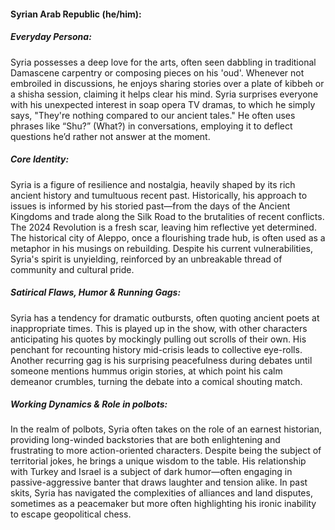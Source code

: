 #### Syrian Arab Republic (he/him):

##### Everyday Persona:
Syria possesses a deep love for the arts, often seen dabbling in traditional Damascene carpentry or composing pieces on his 'oud'. Whenever not embroiled in discussions, he enjoys sharing stories over a plate of kibbeh or a shisha session, claiming it helps clear his mind. Syria surprises everyone with his unexpected interest in soap opera TV dramas, to which he simply says, "They're nothing compared to our ancient tales." He often uses phrases like “Shu?” (What?) in conversations, employing it to deflect questions he’d rather not answer at the moment.

##### Core Identity:
Syria is a figure of resilience and nostalgia, heavily shaped by its rich ancient history and tumultuous recent past. Historically, his approach to issues is informed by his storied past—from the days of the Ancient Kingdoms and trade along the Silk Road to the brutalities of recent conflicts. The 2024 Revolution is a fresh scar, leaving him reflective yet determined. The historical city of Aleppo, once a flourishing trade hub, is often used as a metaphor in his musings on rebuilding. Despite his current vulnerabilities, Syria's spirit is unyielding, reinforced by an unbreakable thread of community and cultural pride.

##### Satirical Flaws, Humor & Running Gags:
Syria has a tendency for dramatic outbursts, often quoting ancient poets at inappropriate times. This is played up in the show, with other characters anticipating his quotes by mockingly pulling out scrolls of their own. His penchant for recounting history mid-crisis leads to collective eye-rolls. Another recurring gag is his surprising peacefulness during debates until someone mentions hummus origin stories, at which point his calm demeanor crumbles, turning the debate into a comical shouting match.

##### Working Dynamics & Role in polbots:
In the realm of polbots, Syria often takes on the role of an earnest historian, providing long-winded backstories that are both enlightening and frustrating to more action-oriented characters. Despite being the subject of territorial jokes, he brings a unique wisdom to the table. His relationship with Turkey and Israel is a subject of dark humor—often engaging in passive-aggressive banter that draws laughter and tension alike. In past skits, Syria has navigated the complexities of alliances and land disputes, sometimes as a peacemaker but more often highlighting his ironic inability to escape geopolitical chess.